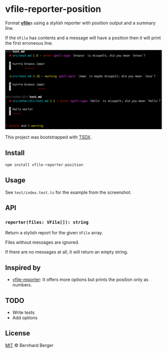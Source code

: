 # vfile-reporter-position

Format [**vfile**](https://github.com/vfile/vfile)s using a stylish reporter with position output and a summary line.

If the `VFile` has contents and a message will have a position then it will print the first erroneous line.

![Example screenshot of **vfile-reporter-position**](screenshot.png)

This project was bootstrapped with [TSDX](https://github.com/jaredpalmer/tsdx).

## Install

```sh
npm install vfile-reporter-position
```

## Usage

See `test/index.test.ts` for the example from the screenshot.

## API

### `reporter(files: VFile[]): string`

Return a stylish report for the given `VFile` array.

Files without messages are ignored.

If there are no messages at all, it will return an empty string.

## Inspired by

* [vfile-reporter](https://github.com/vfile/vfile-reporter): It offers more options but prints the position only as numbers.

## TODO

* Write tests
* Add options

## License

[MIT](LICENSE) © Bernhard Berger
